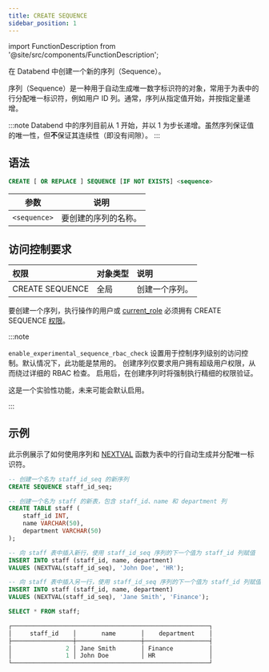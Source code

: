 ```yaml
---
title: CREATE SEQUENCE
sidebar_position: 1
---
```


import FunctionDescription from '@site/src/components/FunctionDescription';

<FunctionDescription description="引入或更新于：v1.2.784"/>

在 Databend 中创建一个新的序列（Sequence）。

序列（Sequence）是一种用于自动生成唯一数字标识符的对象，常用于为表中的行分配唯一标识符，例如用户 ID 列。通常，序列从指定值开始，并按指定量递增。

:::note
Databend 中的序列目前从 1 开始，并以 1 为步长递增。虽然序列保证值的唯一性，但**不**保证其连续性（即没有间隙）。
:::

## 语法

```sql
CREATE [ OR REPLACE ] SEQUENCE [IF NOT EXISTS] <sequence>
```

| 参数 | 说明 |
|--------------|-----------------------------------------|
| `<sequence>` | 要创建的序列的名称。 |

## 访问控制要求

| 权限 | 对象类型 | 说明 |
|:----------------|:------------|:----------------------|
| CREATE SEQUENCE | 全局 | 创建一个序列。 |


要创建一个序列，执行操作的用户或 [current_role](/guides/security/access-control/roles) 必须拥有 CREATE SEQUENCE [权限](/guides/security/access-control/privileges)。

:::note

`enable_experimental_sequence_rbac_check` 设置用于控制序列级别的访问控制。默认情况下，此功能是禁用的。
创建序列仅要求用户拥有超级用户权限，从而绕过详细的 RBAC 检查。
启用后，在创建序列时将强制执行精细的权限验证。

这是一个实验性功能，未来可能会默认启用。

:::

## 示例

此示例展示了如何使用序列和 [NEXTVAL](/sql/sql-functions/sequence-functions/nextval) 函数为表中的行自动生成并分配唯一标识符。

```sql
-- 创建一个名为 staff_id_seq 的新序列
CREATE SEQUENCE staff_id_seq;

-- 创建一个名为 staff 的新表，包含 staff_id、name 和 department 列
CREATE TABLE staff (
    staff_id INT,
    name VARCHAR(50),
    department VARCHAR(50)
);

-- 向 staff 表中插入新行，使用 staff_id_seq 序列的下一个值为 staff_id 列赋值
INSERT INTO staff (staff_id, name, department)
VALUES (NEXTVAL(staff_id_seq), 'John Doe', 'HR');

-- 向 staff 表中插入另一行，使用 staff_id_seq 序列的下一个值为 staff_id 列赋值
INSERT INTO staff (staff_id, name, department)
VALUES (NEXTVAL(staff_id_seq), 'Jane Smith', 'Finance');

SELECT * FROM staff;

┌───────────────────────────────────────────────────────┐
│     staff_id    │       name       │    department    │
├─────────────────┼──────────────────┼──────────────────┤
│               2 │ Jane Smith       │ Finance          │
│               1 │ John Doe         │ HR               │
└───────────────────────────────────────────────────────┘
```